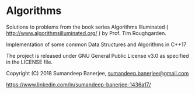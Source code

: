 # Algorithms
Solutions to problems from the book series Algorithms Illuminated ( http://www.algorithmsilluminated.org/ ) by Prof. Tim Roughgarden.

Implementation of some common Data Structures and Algorithms in C++17 

The project is released under GNU General Public License v3.0 as specified in the LICENSE file.

Copyright (C) 2018 Sumandeep Banerjee, sumandeep.banerjee@gmail.com

https://www.linkedin.com/in/sumandeep-banerjee-1436a17/
